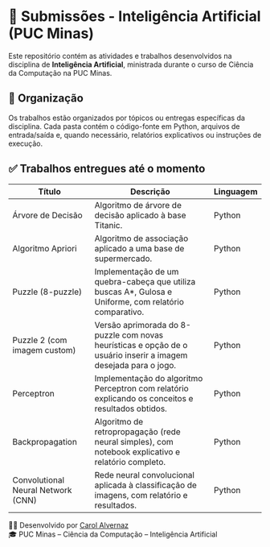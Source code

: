 # 🧠 Submissões - Inteligência Artificial (PUC Minas)

Este repositório contém as atividades e trabalhos desenvolvidos na disciplina de **Inteligência Artificial**, ministrada durante o curso de Ciência da Computação na PUC Minas.

## 📂 Organização

Os trabalhos estão organizados por tópicos ou entregas específicas da disciplina. Cada pasta contém o código-fonte em Python, arquivos de entrada/saída e, quando necessário, relatórios explicativos ou instruções de execução.

## ✅ Trabalhos entregues até o momento

| Título                        | Descrição                                                                                                        | Linguagem |
|------------------------------|------------------------------------------------------------------------------------------------------------------|-----------|
| Árvore de Decisão            | Algoritmo de árvore de decisão aplicado à base Titanic.                                                          | Python    |
| Algoritmo Apriori            | Algoritmo de associação aplicado a uma base de supermercado.                                                     | Python    |
| Puzzle (8-puzzle)            | Implementação de um quebra-cabeça que utiliza buscas A*, Gulosa e Uniforme, com relatório comparativo.           | Python    |
| Puzzle 2 (com imagem custom) | Versão aprimorada do 8-puzzle com novas heurísticas e opção de o usuário inserir a imagem desejada para o jogo. | Python    |
| Perceptron                   | Implementação do algoritmo Perceptron com relatório explicando os conceitos e resultados obtidos.                | Python    |
| Backpropagation              | Algoritmo de retropropagação (rede neural simples), com notebook explicativo e relatório completo.                | Python    |
| Convolutional Neural Network (CNN) | Rede neural convolucional aplicada à classificação de imagens, com relatório e resultados.                  | Python    |


👩‍💻 Desenvolvido por [Carol Alvernaz](https://github.com/carolalvernaz)  
🎓 PUC Minas – Ciência da Computação – Inteligência Artificial
